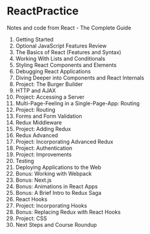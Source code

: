 # ReactPractice

Notes and code from React - The Complete Guide

1. Getting Started
2. Optional JavaScript Features Review
3. The Basics of React (Features and Syntax)
4. Working With Lists and Conditionals
5. Styling React Components and Elements
6. Debugging React Applications
7. Diving Deeper into Components and React Internals
8. Project: The Burger Builder
9. HTTP and AJAX
10. Project: Accessing a Server
11. Multi-Page-Feeling in a Single-Page-App: Routing
12. Project: Routing
13. Forms and Form Validation
14. Redux Middleware
15. Project: Adding Redux
16. Redux Advanced
17. Project: Incorporating Advanced Redux
18. Project: Authentication
19. Project: Improvements
20. Testing
21. Deploying Applications to the Web
22. Bonus: Working with Webpack
23. Bonus: Next.js
24. Bonus: Animations in React Apps
25. Bonus: A Brief Intro to Redux Saga
26. React Hooks
27. Project: Incorporating Hooks
28. Bonus: Replacing Redux with React Hooks
29. Project: CSS
30. Next Steps and Course Roundup
